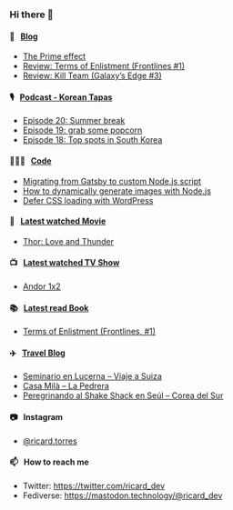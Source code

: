 ### Hi there 👋

#### 📝 &nbsp;&nbsp;[Blog](https://ricard.blog)

- [The Prime effect](https://ricard.blog/rant/the-prime-effect/)
- [Review: Terms of Enlistment (Frontlines #1)](https://ricard.blog/review/terms-of-enlistment/)
- [Review: Kill Team (Galaxy’s Edge #3)](https://ricard.blog/review/kill-team/)

#### 🎙 &nbsp;&nbsp;[Podcast - Korean Tapas](https://koreantapas.show/)

- [Episode 20: Summer break](https://anchor.fm/korean-tapas/episodes/Episode-20-Summer-break-e1m0mtv)
- [Episode 19: grab some popcorn](https://anchor.fm/korean-tapas/episodes/Episode-19-grab-some-popcorn-e1l68ul)
- [Episode 18: Top spots in South Korea](https://anchor.fm/korean-tapas/episodes/Episode-18-Top-spots-in-South-Korea-e1k57la)

#### 👨🏻‍💻 &nbsp;&nbsp;[Code](https://ricard.dev)

- [Migrating from Gatsby to custom Node.js script](https://ricard.dev/migrating-from-gatsby-to-custom-node-js-script/)
- [How to dynamically generate images with Node.js](https://ricard.dev/how-to-dynamically-generate-images-with-node-js/)
- [Defer CSS loading with WordPress](https://ricard.dev/defer-css-loading-with-wordpress/)

#### 🍿 &nbsp;&nbsp;[Latest watched Movie](https://quicoto.github.io/reviews/movies/)

- [Thor: Love and Thunder](https://quicoto.github.io/reviews/movies/thor-love-and-thunder/)

#### 📺 &nbsp;&nbsp;[Latest watched TV Show](https://quicoto.github.io/reviews/tv-shows)

- [Andor 1x2](https://quicoto.github.io/reviews/tv-shows/andor/1x2)

#### 📚 &nbsp;&nbsp;[Latest read Book](https://ricard.blog/books/)

- [Terms of Enlistment (Frontlines, #1)](https://www.goodreads.com/review/show/3103471132?utm_medium=api&amp;utm_source=rss)

#### ✈️ &nbsp;&nbsp;[Travel Blog](https://www.quicoto.com/)

- [Seminario en Lucerna – Viaje a Suiza](https://www.quicoto.com/seminario-en-lucerna/)
- [Casa Milà – La Pedrera](https://www.quicoto.com/casa-mila-la-pedrera/)
- [Peregrinando al Shake Shack en Seúl – Corea del Sur](https://www.quicoto.com/shake-shack-seul/)

#### 📷 &nbsp;&nbsp;Instagram
- [@ricard.torres](https://www.instagram.com/ricard.torres/)

#### 📫 &nbsp;&nbsp;How to reach me

- Twitter: https://twitter.com/ricard_dev
- Fediverse: https://mastodon.technology/@ricard_dev
